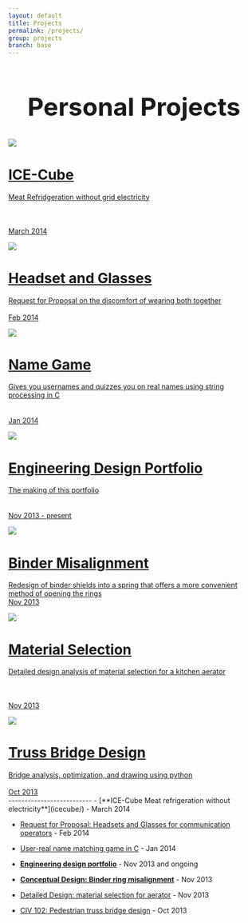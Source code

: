 ```yaml
---
layout: default
title: Projects
permalink: /projects/
group: projects
branch: base
---
```

<h1 style="text-align:center;font-size:50px;">Personal Projects</h1>

<div id="gallery">

<a href="icecube/"><div class="box">
<img src="icecube.png"/>
<span class="caption">
<h1 class="caption-title">ICE-Cube</h1>
Meat Refridgeration without grid electricity <br><br><br><br>
March 2014
</span>
</div></a>

<a href="headset/"><div class="box">
<img src="headset.jpg"/>
<span class="caption">
<h1 class="caption-title">Headset and Glasses</h1>
Request for Proposal on the discomfort of wearing both together <br><br>
Feb 2014
</span>
</div></a>

<a href="namegame/"><div class="box">
<img src="namegame.jpg"/>
<span class="caption">
<h1 class="caption-title">Name Game</h1>
Gives you usernames and quizzes you on real names using string processing in C <br><br><br>
Jan 2014
</span>
</div></a>

<a href="portfolio/"><div class="box">
<img src="portfolio.jpg"/>
<span class="caption">
<h1 class="caption-title">Engineering Design Portfolio</h1>
The making of this portfolio <br><br><br>
Nov 2013 - present
</span>
</div></a>

<a href="binder/"><div class="box">
<img src="binder.jpg"/>
<span class="caption">
<h1 class="caption-title">Binder Misalignment</h1>
Redesign of binder shields into a spring that offers a more convenient method of opening the rings <br>
Nov 2013
</span>
</div></a>

<a href="aerator.html"><div class="box">
<img src="aerator.jpg"/>
<span class="caption">
<h1 class="caption-title">Material Selection</h1>
Detailed design analysis of material selection for a kitchen aerator <br><br><br><br>
Nov 2013
</span>
</div></a>

<a href="bridgedesign/"><div class="box">
<img src="bridgedesign.jpg"/>
<span class="caption">
<h1 class="caption-title">Truss Bridge Design</h1>
Bridge analysis, optimization, and drawing using python <br><br>
Oct 2013
</span>
</div></a>
</div>
 --------------------------
 - [**ICE-Cube Meat refrigeration without electricity**](icecube/) - March 2014
 
 - [Request for Proposal: Headsets and Glasses for communication operators](headset/) - Feb 2014
 
 - [User-real name matching game in C](namegame/) - Jan 2014
 
 - [**Engineering design portfolio**](portfolio/) - Nov 2013 and ongoing
 
 - [**Conceptual Design: Binder ring misalignment**](binder/) - Nov 2013
 
 - [Detailed Design: material selection for aerator](aerator.html) - Nov 2013
 
 - [CIV 102: Pedestrian truss bridge design](bridgedesign/) - Oct 2013
